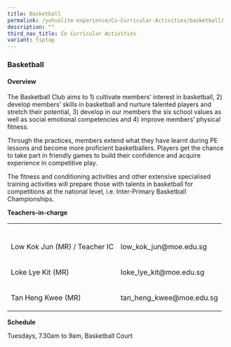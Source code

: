 ```yaml
---
title: Basketball
permalink: /yuhualite-experience/Co-Curricular-Activities/basketball/
description: ""
third_nav_title: Co Curricular Activities
variant: tiptap
---
```

<h3>Basketball</h3>
<h4>Overview</h4>
<p>The Basketball Club aims to 1) cultivate members’ interest in basketball,
2) develop members’ skills in basketball and nurture talented players and
stretch their potential, 3) develop in our members the six school values
as well as social emotional competencies and 4) improve members’ physical
fitness.</p>
<p>Through the practices, members extend what they have learnt during PE
lessons and become more proficient basketballers. Players get the chance
to take part in friendly games to build their confidence and acquire experience
in competitive play.</p>
<p>The fitness and conditioning activities and other extensive specialised
training activities will prepare those with talents in basketball for competitions
at the national level, i.e. Inter-Primary Basketball Championships.</p>
<p><strong>Teachers-in-charge</strong>
</p>
<table style="minWidth: 50px">
<colgroup>
<col>
<col>
</colgroup>
<tbody>
<tr>
<th rowspan="1" colspan="1">
<p></p>
</th>
<th rowspan="1" colspan="1">
<p></p>
</th>
</tr>
<tr>
<td rowspan="1" colspan="1">
<p>Low Kok Jun (MR) / Teacher IC</p>
</td>
<td rowspan="1" colspan="1">
<p>low_kok_jun@moe.edu.sg</p>
</td>
</tr>
<tr>
<td rowspan="1" colspan="1">
<p>Loke Lye Kit (MR)</p>
</td>
<td rowspan="1" colspan="1">
<p>loke_lye_kit@moe.edu.sg</p>
</td>
</tr>
<tr>
<td rowspan="1" colspan="1">
<p>Tan Heng Kwee (MR)</p>
</td>
<td rowspan="1" colspan="1">
<p>tan_heng_kwee@moe.edu.sg</p>
</td>
</tr>
</tbody>
</table>
<p><strong>Schedule</strong>
</p>
<p>Tuesdays, 7.30am to 9am, Basketball Court</p>
